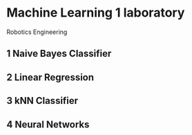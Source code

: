 # Machine Learning 1 laboratory
Robotics Engineering 

## 1 Naive Bayes Classifier

## 2 Linear Regression

## 3 kNN Classifier

## 4 Neural Networks
